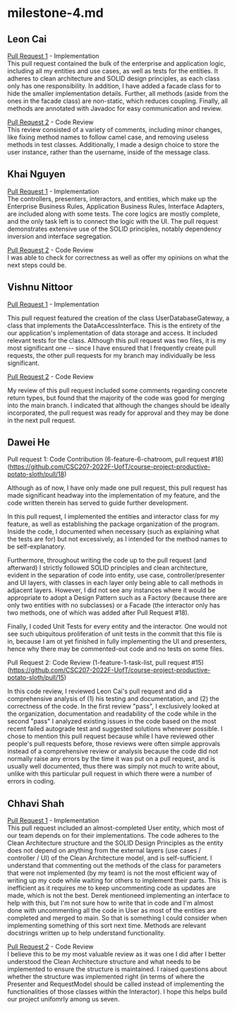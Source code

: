 # milestone-4.md

## Leon Cai
[Pull Request 1](https://github.com/CSC207-2022F-UofT/course-project-productive-potato-sloth/pull/9) - Implementation <br />
This pull request contained the bulk of the enterprise and application logic, including all my entities and use cases, as well as tests for the entities. It adheres to clean architecture and SOLID design principles, as each class only has one responsibility. In addition, I have added a facade class for to hide the smaller implementation details. Further, all methods (aside from the ones in the facade class) are non-static, which reduces coupling. Finally, all methods are annotated with Javadoc for easy communication and review.

[Pull Request 2](https://github.com/CSC207-2022F-UofT/course-project-productive-potato-sloth/pull/10) - Code Review <br />
This review consisted of a variety of comments, including minor changes, like fixing method names to follow camel case, and removing useless methods in test classes. Additionally, I made a design choice to store the user instance, rather than the username, inside of the message class.

## Khai Nguyen
[Pull Request 1](https://github.com/CSC207-2022F-UofT/course-project-productive-potato-sloth/pull/27) - Implementation <br />
The controllers, presenters, interactors, and entities, which make up the Enterprise Business Rules, Application Business Rules, Interface Adapters, are included along with some tests. The core logics are mostly complete, and the only task left is to connect the logic with the UI. The pull request demonstrates extensive use of the SOLID principles, notably dependency inversion and interface segregation. 

[Pull Request 2](https://github.com/CSC207-2022F-UofT/course-project-productive-potato-sloth/pull/24) - Code Review <br />
I was able to check for correctness as well as offer my opinions on what the next steps could be. 

## Vishnu Nittoor

[Pull Request 1](https://github.com/CSC207-2022F-UofT/course-project-productive-potato-sloth/pull/19) - Implementation 

This pull request featured the creation of the class UserDatabaseGateway, a class that implements the DataAccessInterface. This is the entirety of the our application's implementation of data storage and access. It included relevant tests for the class. Although this pull request was two files, it is my most significant one -- since I have ensured that I frequently create pull requests, the other pull requests for my branch may individually be less significant.

[Pull Request 2](https://github.com/CSC207-2022F-UofT/course-project-productive-potato-sloth/pull/14) - Code Review

My review of this pull request included some comments regarding concrete return types, but found that the majority of the code was good for merging into the main branch. I indicated that although the changes should be ideally incorporated, the pull request was ready for approval and they may be done in the next pull request.

## Dawei He

Pull request 1: Code Contribution (6-feature-6-chatroom, pull request #18) (https://github.com/CSC207-2022F-UofT/course-project-productive-potato-sloth/pull/18)

Although as of now, I have only made one pull request, this pull request has made 
significant headway into the implementation of my feature, and the code written therein
has served to guide further development. 

In this pull request, I implemented the
entities and interactor class for my feature, as well as establishing the package 
organization of the program. Inside the code, I documented when necessary (such as 
explaining what the tests are for) but not excessively, as I intended for the method names
to be self-explanatory.

Furthermore, throughout writing the code up to the pull request (and afterward) I 
strictly followed SOLID principles and clean architecture, evident in the separation of 
code into entity, use case, controller/presenter and UI layers, with classes in each layer
only being able to call methods in adjacent layers. However, I did not see any instances 
where it would be appropriate to adopt a Design Pattern such as a Factory (because there are 
only two entities with no subclasses) or a Facade (the interactor only has two methods, 
one of which was added after Pull Request #18).

Finally, I coded Unit Tests for every entity and the interactor. One would not see such 
ubiquitous proliferation of unit tests in the commit that this file is in, because I am 
ot yet finished in fully implementing the UI and presenters, hence why there may be 
commented-out code and no tests on some files.

Pull Request 2: Code Review (1-feature-1-task-list, pull request #15) (https://github.com/CSC207-2022F-UofT/course-project-productive-potato-sloth/pull/15)

In this code review, I reviewed Leon Cai's pull request and did a comprehensive analysis 
of (1) his testing and documentation, and (2) the correctness of the code. In the first 
review "pass", I exclusively looked at the organization, documentation and readability 
of the code while in the second "pass" I analyzed existing issues in the code based on 
the most recent failed autograde test and suggested solutions whenever possible. I chose
to mention this pull request because while I have reviewed other people's pull requests before, 
those reviews were often simple approvals instead of a comprehensive review or analysis because
the code did not normally raise any errors by the time it was put on a pull request, and is
usually well documented, thus there was simply not much to write about, unlike with this 
particular pull request in which there were a number of errors in coding.

## Chhavi Shah
[Pull Request 1](https://github.com/CSC207-2022F-UofT/course-project-productive-potato-sloth/pull/21) - Implementation <br />
This pull request included an almost-completed User entity, which most of our team depends on for their implementations. The code adheres to the Clean Architecture structure and the SOLID Design Principles as the entity does not depend on anything from the external layers (use cases / controller / UI) of the Clean Architecture model, and is self-sufficient. 
I understand that commenting out the methods of the class for parameters that were not implemented (by my team) is not the most efficient way of writing up my code while waiting for others to implement their parts. This is inefficient as it requires me to keep uncommenting code as updates are made, which is not the best. Derek mentioneed implementing an interface to help with this, but I'm not sure how to write that in code and I'm almost done with uncommenting all the code in User as most of the entities are completed and merged to main. So that is something I could consider when implementing something of this sort next time. 
Methods are relevant docstrings written up to help understand functionality. 

[Pull Request 2](https://github.com/CSC207-2022F-UofT/course-project-productive-potato-sloth/pull/24) - Code Review <br />
I believe this to be my most valuable review as it was one I did after I better understood the Clean Architecture structure and what needs to be implemented to ensure the structure is maintained. I raised questions about whether the structure was implemented right (in terms of where the Presenter and RequestModel should be called instead of implementing the functionalities of those classes within the Interactor). I hope this helps build our project unifomrly among us seven.
